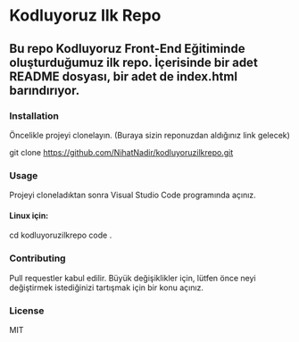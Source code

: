# Kodluyoruz Ilk Repo
## Bu repo Kodluyoruz Front-End Eğitiminde oluşturduğumuz ilk repo. İçerisinde bir adet README dosyası, bir adet de index.html barındırıyor.



### Installation

Öncelikle projeyi clonelayın. (Buraya sizin reponuzdan aldığınız link gelecek)

git clone https://github.com/NihatNadir/kodluyoruzilkrepo.git
### Usage
Projeyi cloneladıktan sonra Visual Studio Code programında açınız.

#### Linux için:

cd kodluyoruzilkrepo
code .
### Contributing
Pull requestler kabul edilir. Büyük değişiklikler için, lütfen önce neyi değiştirmek istediğinizi tartışmak için bir konu açınız.

### License
MIT
